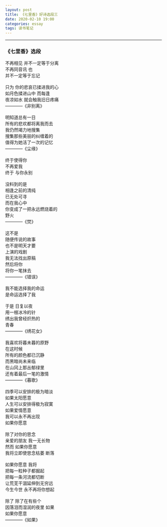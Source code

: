 ```yaml
---
layout: post
title: 《七里香》好诗选段三
date: 2020-02-10 19:00
categories: essay
tags: 读书笔记
---
```


----------------------------------
<h3>《七里香》选段</h3>

不再相见 并不一定等于分离<br/>
不再同音讯 也<br/>
并不一定等于忘记<br/><br/>
只为 你的悲哀已揉进我的心<br/>
如月色揉进山中 而每逢<br/>
夜凉如水 就会触我旧日疼痛<br/>
————《非别离》<br/><br/>
明知道总有一日<br/>
所有的悲欢都将离我而去<br/>
我仍然竭力地搜集<br/>
搜集那些美丽的纠缠着的<br/>
值得为她活了一次的记忆<br/>
————《尘缘》<br/><br/>
终于使得你<br/>
不再爱我<br/>
终于 与你永别<br/><br/>
没料到的是<br/>
相逢之前的清纯<br/>
已无处可寻<br/>
而在我心中<br/>
你变成了一把永远燃烧着的<br/>
野火<br/>
————《焚》<br/><br/>
这不是<br/>
随便传说的故事<br/>
也不是明天才要<br/>
上演的戏剧<br/>
我无法找出原稿<br/>
然后将你<br/>
将你一笔抹去<br/>
————《错误》<br/><br/>
我不能选择我的命运<br/>
是命运选择了我<br/><br/>
于是 日复以夜<br/>
用一根冰冷的针<br/>
绣出我曾经炽热的<br/>
青春<br/>
————《绣花女》<br/><br/>
我喜欢将暮未暮的原野<br/>
在这时候<br/>
所有的颜色都已沉静<br/>
而黑暗尚未来临<br/>
在山冈上那丛郁绿里<br/>
还有着最后一笔的激情<br/>
————《暮歌》<br/><br/>
四季可以安排的极为暗淡<br/>
如果太阳愿意<br/>
人生可以安排得极为寂寞<br/>
如果爱情愿意<br/>
我可以永不再出现<br/>
如果你愿意<br/><br/>
除了对你的思念<br/>
亲爱的朋友 我一无长物<br/>
然而 如果你愿意<br/>
我将立即使思念枯萎 断落<br/><br/>
如果你愿意 我将<br/>
把每一粒种子都掘起<br/>
把每一条河流都切断<br/>
让荒芜干涸延伸到无穷远<br/>
今生今世 永不再将你想起<br/><br/>
除了 除了在有些个<br/>
因落泪而湿润的夜里 如果<br/>
如果你愿意<br/>
————《如果》
